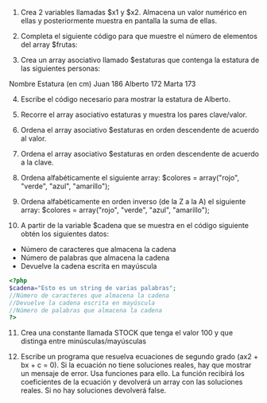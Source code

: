 1. Crea 2 variables llamadas $x1 y $x2. Almacena un valor numérico en ellas y posteriormente muestra en pantalla la suma de ellas.

2. Completa el siguiente código para que muestre el número de elementos del array $frutas:

<?php
$frutas = array("Manza", "Plátano", "Naranja");
//Mostrar el número de elementos del array anterior
?>

3. Crea un array asociativo llamado $estaturas que contenga la estatura de las siguientes personas:

Nombre     Estatura (en cm)
Juan           186
Alberto       172
Marta         173

4. Escribe el código necesario para mostrar la estatura de Alberto.

5. Recorre el array asociativo estaturas y muestra los pares clave/valor.

6. Ordena el array asociativo $estaturas en orden descendente de acuerdo al valor.

7. Ordena el array asociativo $estaturas en orden descendente de acuerdo a la clave.

8. Ordena alfabéticamente el siguiente array:
$colores = array("rojo", "verde", "azul", "amarillo");

9. Ordena alfabéticamente en orden inverso (de la Z a la A) el siguiente array:
$colores = array("rojo", "verde", "azul", "amarillo");

10. A partir de la variable $cadena que se muestra en el código siguiente obtén los siguientes
datos:
- Número de caracteres que almacena la cadena
- Número de palabras que almacena la cadena
- Devuelve la cadena escrita en mayúscula

```php
<?php
$cadena="Esto es un string de varias palabras";
//Número de caracteres que almacena la cadena
//Devuelve la cadena escrita en mayúscula
//Número de palabras que almacena la cadena
?>
```
11. Crea una constante llamada STOCK que tenga el valor 100 y que distinga entre minúsculas/mayúsculas

12. Escribe un programa que resuelva ecuaciones de segundo grado (ax2 + bx + c = 0). Si la ecuación no tiene soluciones reales, hay que mostrar un mensaje de error. Usa funciones para ello. La función recibirá los coeficientes de la ecuación y devolverá un array con las soluciones reales. Si no hay soluciones devolverá false.